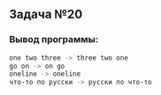 ## Задача №20


### Вывод программы:

```bash
one two three -> three two one
go on -> on go
oneline -> oneline
что-то по русски -> русски по что-то
```
